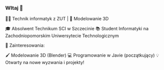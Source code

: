 ### WItaj 👋
👨‍💻 Technik informatyk z ZUT | 🎨 Modelowanie 3D 

🎓 Absolwent Technikum SCI w Szczecinie
📚 Student Informatyki na Zachodniopomorskim Uniwersytecie Technologicznym

🌟 Zainteresowania:

🖌️ Modelowanie 3D (Blender)
💻 Programowanie w Javie (początkujący)
💡 Otwarty na nowe wyzwania i projekty!

